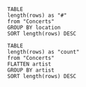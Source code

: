 
```dataview
TABLE
length(rows) as "#"
from "Concerts"
GROUP BY location
SORT length(rows) DESC
```

```dataview
TABLE
length(rows) as "count"
from "Concerts"
FLATTEN artist
GROUP BY artist
SORT length(rows) DESC
```

